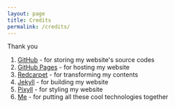 ```yaml
---
layout: page
title: Credits
permalink: /credits/
---
```


Thank you

1. [GitHub](https://github.com/) - for storing my website's source codes
2. [GitHub Pages](https://pages.github.com/) - for hosting my website
3. [Redcarpet](https://github.com/vmg/redcarpet) - for transforming my contents
3. [Jekyll](http://jekyllrb.com/) - for building my website
4. [Pixyll](https://github.com/johnotander/pixyll) - for styling my website
5. [Me]({{site.baseurl}}/about) - for putting all these cool technologies together
